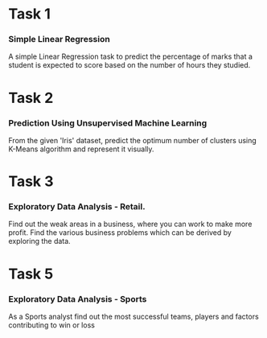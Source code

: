 
# Task 1 
### Simple Linear Regression
A simple Linear Regression task to predict the percentage of marks that a student is expected to score based on the number of hours they studied.

# Task 2  
### Prediction Using Unsupervised Machine Learning
From the given 'Iris' dataset, predict the optimum number of clusters using K-Means algorithm and represent it visually.


# Task 3 
### Exploratory Data Analysis - Retail.
Find out the weak areas in a business, where you can work to make more profit. Find the various business problems which can be derived by exploring the data.


# Task 5
### Exploratory Data Analysis - Sports 
As a Sports analyst find out the most successful teams, players and factors contributing to win or loss
